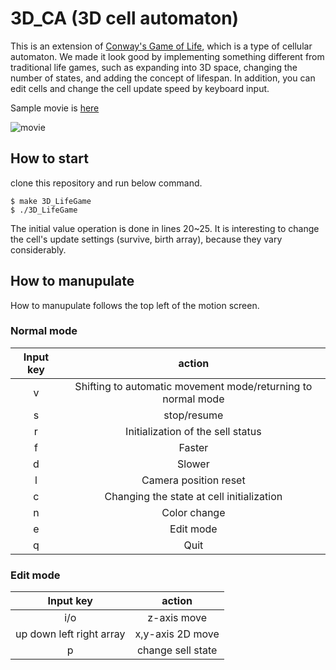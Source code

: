 # 3D_CA  (3D cell automaton)

This is an extension of [Conway's Game of Life](https://en.wikipedia.org/wiki/Conway%27s_Game_of_Life), which is a type of cellular automaton.
We made it look good by implementing something different from traditional life games, such as expanding into 3D space, changing the number of states, and adding the concept of lifespan.
In addition, you can edit cells and change the cell update speed by keyboard input.

Sample movie is [here](https://www.youtube.com/playlist?list=PL0oc7AkB1TQK4kQ9fDaY6qSUhQsMoNwQf)

![movie](./Sample_movie/4-6-7-12-13.gif)
## How to start

clone this repository and run below command.

```
$ make 3D_LifeGame
$ ./3D_LifeGame
```

The initial value operation is done in lines 20~25.
It is interesting to change the cell's update settings (survive, birth array), because they vary considerably.

## How to manupulate

How to manupulate follows the top left of the motion screen.

### Normal mode
|Input key | action |
| :--: | :--:|
|v | Shifting to automatic movement mode/returning to normal mode|
|s | stop/resume|
|r | Initialization of the sell status|
|f | Faster|
|d | Slower|
|l | Camera position reset |
|c | Changing the state at cell initialization |
|n | Color change |
|e | Edit mode |
|q | Quit |

### Edit mode

|Input key| action |
| :--: | :--:|
|i/o |z-axis move|
|up down left right array | x,y-axis 2D move|
|p| change sell state|

